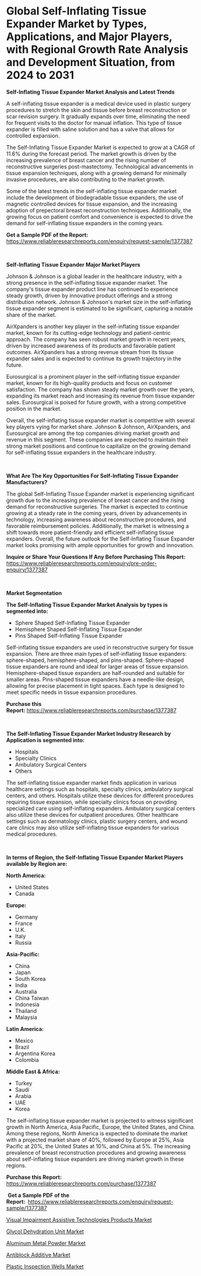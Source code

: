<p><h1>Global Self-Inflating Tissue Expander Market by Types, Applications, and Major Players, with Regional Growth Rate Analysis and Development Situation, from 2024 to 2031</h1></p><p><strong>Self-Inflating Tissue Expander Market Analysis and Latest Trends</strong></p>
<p><p>A self-inflating tissue expander is a medical device used in plastic surgery procedures to stretch the skin and tissue before breast reconstruction or scar revision surgery. It gradually expands over time, eliminating the need for frequent visits to the doctor for manual inflation. This type of tissue expander is filled with saline solution and has a valve that allows for controlled expansion.</p><p>The Self-Inflating Tissue Expander Market is expected to grow at a CAGR of 11.6% during the forecast period. The market growth is driven by the increasing prevalence of breast cancer and the rising number of reconstructive surgeries post-mastectomy. Technological advancements in tissue expansion techniques, along with a growing demand for minimally invasive procedures, are also contributing to the market growth.</p><p>Some of the latest trends in the self-inflating tissue expander market include the development of biodegradable tissue expanders, the use of magnetic controlled devices for tissue expansion, and the increasing adoption of prepectoral breast reconstruction techniques. Additionally, the growing focus on patient comfort and convenience is expected to drive the demand for self-inflating tissue expanders in the coming years.</p></p>
<p><strong>Get a Sample PDF of the Report:&nbsp;</strong> <a href="https://www.reliableresearchreports.com/enquiry/request-sample/1377387">https://www.reliableresearchreports.com/enquiry/request-sample/1377387</a></p>
<p>&nbsp;</p>
<p><strong>Self-Inflating Tissue Expander Major Market Players</strong></p>
<p><p>Johnson & Johnson is a global leader in the healthcare industry, with a strong presence in the self-inflating tissue expander market. The company's tissue expander product line has continued to experience steady growth, driven by innovative product offerings and a strong distribution network. Johnson & Johnson's market size in the self-inflating tissue expander segment is estimated to be significant, capturing a notable share of the market.</p><p>AirXpanders is another key player in the self-inflating tissue expander market, known for its cutting-edge technology and patient-centric approach. The company has seen robust market growth in recent years, driven by increased awareness of its products and favorable patient outcomes. AirXpanders has a strong revenue stream from its tissue expander sales and is expected to continue its growth trajectory in the future.</p><p>Eurosurgical is a prominent player in the self-inflating tissue expander market, known for its high-quality products and focus on customer satisfaction. The company has shown steady market growth over the years, expanding its market reach and increasing its revenue from tissue expander sales. Eurosurgical is poised for future growth, with a strong competitive position in the market.</p><p>Overall, the self-inflating tissue expander market is competitive with several key players vying for market share. Johnson & Johnson, AirXpanders, and Eurosurgical are among the top companies driving market growth and revenue in this segment. These companies are expected to maintain their strong market positions and continue to capitalize on the growing demand for self-inflating tissue expanders in the healthcare industry.</p></p>
<p>&nbsp;</p>
<p><strong>What Are The Key Opportunities For Self-Inflating Tissue Expander Manufacturers?</strong></p>
<p><p>The global Self-Inflating Tissue Expander market is experiencing significant growth due to the increasing prevalence of breast cancer and the rising demand for reconstructive surgeries. The market is expected to continue growing at a steady rate in the coming years, driven by advancements in technology, increasing awareness about reconstructive procedures, and favorable reimbursement policies. Additionally, the market is witnessing a shift towards more patient-friendly and efficient self-inflating tissue expanders. Overall, the future outlook for the Self-Inflating Tissue Expander market looks promising with ample opportunities for growth and innovation.</p></p>
<p><strong>Inquire or Share Your Questions If Any Before Purchasing This Report:</strong> <a href="https://www.reliableresearchreports.com/enquiry/pre-order-enquiry/1377387">https://www.reliableresearchreports.com/enquiry/pre-order-enquiry/1377387</a></p>
<p>&nbsp;</p>
<p><strong>Market Segmentation</strong></p>
<p><strong>The Self-Inflating Tissue Expander Market Analysis by types is segmented into:</strong></p>
<p><ul><li>Sphere Shaped Self-Inflating Tissue Expander</li><li>Hemisphere Shaped Self-Inflating Tissue Expander</li><li>Pins Shaped Self-Inflating Tissue Expander</li></ul></p>
<p><p>Self-inflating tissue expanders are used in reconstructive surgery for tissue expansion. There are three main types of self-inflating tissue expanders: sphere-shaped, hemisphere-shaped, and pins-shaped. Sphere-shaped tissue expanders are round and ideal for larger areas of tissue expansion. Hemisphere-shaped tissue expanders are half-rounded and suitable for smaller areas. Pins-shaped tissue expanders have a needle-like design, allowing for precise placement in tight spaces. Each type is designed to meet specific needs in tissue expansion procedures.</p></p>
<p><strong>Purchase this Report:&nbsp;</strong><a href="https://www.reliableresearchreports.com/purchase/1377387">https://www.reliableresearchreports.com/purchase/1377387</a></p>
<p>&nbsp;</p>
<p><strong>The Self-Inflating Tissue Expander Market Industry Research by Application is segmented into:</strong></p>
<p><ul><li>Hospitals</li><li>Specialty Clinics</li><li>Ambulatory Surgical Centers</li><li>Others</li></ul></p>
<p><p>The self-inflating tissue expander market finds application in various healthcare settings such as hospitals, specialty clinics, ambulatory surgical centers, and others. Hospitals utilize these devices for different procedures requiring tissue expansion, while specialty clinics focus on providing specialized care using self-inflating expanders. Ambulatory surgical centers also utilize these devices for outpatient procedures. Other healthcare settings such as dermatology clinics, plastic surgery centers, and wound care clinics may also utilize self-inflating tissue expanders for various medical procedures.</p></p>
<p>&nbsp;</p>
<p><strong>In terms of Region, the Self-Inflating Tissue Expander Market Players available by Region are:</strong></p>
<p>
    <p> <strong> North America: </strong>
        <ul>
            <li>United States</li>
            <li>Canada</li>
        </ul>
        </p> 
    <p> <strong> Europe: </strong>
        <ul>
            <li>Germany</li>
            <li>France</li>
            <li>U.K.</li>
            <li>Italy</li>
            <li>Russia</li>
        </ul>
        </p> 
    <p> <strong> Asia-Pacific: </strong>
        <ul>
            <li>China</li>
            <li>Japan</li>
            <li>South Korea</li>
            <li>India</li>
            <li>Australia</li>
            <li>China Taiwan</li>
            <li>Indonesia</li>
            <li>Thailand</li>
            <li>Malaysia</li>
        </ul>
        </p> 
    <p> <strong> Latin America: </strong>
        <ul>
            <li>Mexico</li>
            <li>Brazil</li>
            <li>Argentina Korea</li>
            <li>Colombia</li>
        </ul>
        </p> 
    <p> <strong> Middle East & Africa: </strong>
        <ul>
            <li>Turkey</li>
            <li>Saudi</li>
            <li>Arabia</li>
            <li>UAE</li>
            <li>Korea</li>
        </ul>
    </p>
    </p>
<p><p>The self-inflating tissue expander market is projected to witness significant growth in North America, Asia Pacific, Europe, the United States, and China. Among these regions, North America is expected to dominate the market with a projected market share of 40%, followed by Europe at 25%, Asia Pacific at 20%, the United States at 10%, and China at 5%. The increasing prevalence of breast reconstruction procedures and growing awareness about self-inflating tissue expanders are driving market growth in these regions.</p></p>
<p><strong>Purchase this Report: </strong><a href="https://www.reliableresearchreports.com/purchase/1377387">https://www.reliableresearchreports.com/purchase/1377387</a></p>
<p>&nbsp;<strong>Get a Sample PDF of the Report:&nbsp;&nbsp;</strong><a href="https://www.reliableresearchreports.com/enquiry/request-sample/1377387">https://www.reliableresearchreports.com/enquiry/request-sample/1377387</a></p>
<p><strong></strong></p>
<p><p><a href="https://extreme-scabiosa-c81.notion.site/Visual-Impairment-Assistive-Technologies-Products-Market-Size-Market-Trends-and-Growth-Outlook-for-bee8f7aa58c44caf99246a9fb4f336db">Visual Impairment Assistive Technologies Products Market</a></p><p><a href="https://view.publitas.com/reportprime-1/glycol-dehydration-unit-market-research-report-the-key-to-successful-business-strategy-forecasted-for-period-from-2024-2031/">Glycol Dehydration Unit Market</a></p><p><a href="https://view.publitas.com/reportprime-1/aluminum-metal-powder-market-provides-detailed-segmentation-of-this-market-based-on-type-application-and-region-and-forecast-for-the-period-from-2024-2031/">Aluminum Metal Powder Market</a></p><p><a href="https://metal-farmhouse-e95.notion.site/Antiblock-Additive-Market-Centers-on-Aspects-such-as-Market-Growth-Market-Share-Market-Opportunity-c5d26ffadf444f74b95cc15e113166ae">Antiblock Additive Market</a></p><p><a href="https://circular-yam-9b9.notion.site/Plastic-Inspection-Wells-Market-Provides-a-Comprehensive-Analysis-Including-a-Macro-Overview-of-the--baef7f69a56b42a9a0c07d5d6d1f5034">Plastic Inspection Wells Market</a></p></p>